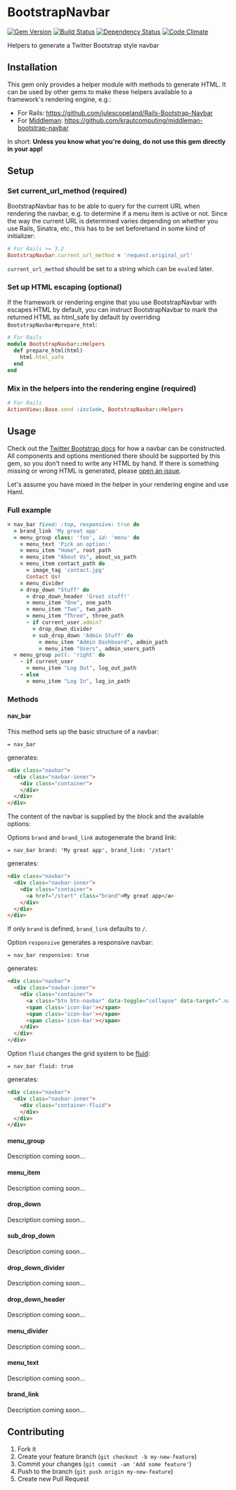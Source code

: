 # BootstrapNavbar

[![Gem Version](https://badge.fury.io/rb/bootstrap_navbar.png)](http://badge.fury.io/rb/bootstrap_navbar)
[![Build Status](https://secure.travis-ci.org/krautcomputing/bootstrap_navbar.png)](http://travis-ci.org/krautcomputing/bootstrap_navbar)
[![Dependency Status](https://gemnasium.com/krautcomputing/bootstrap_navbar.png)](https://gemnasium.com/krautcomputing/bootstrap_navbar)
[![Code Climate](https://codeclimate.com/github/krautcomputing/bootstrap_navbar.png)](https://codeclimate.com/github/krautcomputing/bootstrap_navbar)

Helpers to generate a Twitter Bootstrap style navbar

## Installation

This gem only provides a helper module with methods to generate HTML. It can be used by other gems to make these helpers available to a framework's rendering engine, e.g.:

* For Rails: https://github.com/julescopeland/Rails-Bootstrap-Navbar
* For [Middleman](http://middlemanapp.com/): https://github.com/krautcomputing/middleman-bootstrap-navbar

In short: __Unless you know what you're doing, do not use this gem directly in your app!__

## Setup

### Set current_url_method (required)

BootstrapNavbar has to be able to query for the current URL when rendering the navbar, e.g. to determine if a menu item is active or not. Since the way the current URL is determined varies depending on whether you use Rails, Sinatra, etc., this has to be set beforehand in some kind of initializer:

```ruby
# For Rails >= 3.2
BootstrapNavbar.current_url_method = 'request.original_url'
```

`current_url_method` should be set to a string which can be `eval`ed later.

### Set up HTML escaping (optional)

If the framework or rendering engine that you use BootstrapNavbar with escapes HTML by default, you can instruct BootstrapNavbar to mark the returned HTML as html_safe by default by overriding `BootstrapNavbar#prepare_html`:

```ruby
# For Rails
module BootstrapNavbar::Helpers
  def prepare_html(html)
    html.html_safe
  end
end
```

### Mix in the helpers into the rendering engine (required)

```ruby
# For Rails
ActionView::Base.send :include, BootstrapNavbar::Helpers
```

## Usage

Check out the [Twitter Bootstrap docs](http://twitter.github.io/bootstrap/components.html#navbar) for how a navbar can be constructed. All components and options mentioned there should be supported by this gem, so you don't need to write any HTML by hand. If there is something missing or wrong HTML is generated, please [open an issue](https://github.com/krautcomputing/bootstrap_navbar/issues).

Let's assume you have mixed in the helper in your rendering engine and use Haml.

### Full example

```ruby
= nav_bar fixed: :top, responsive: true do
  = brand_link 'My great app'
  = menu_group class: 'foo', id: 'menu' do
    = menu_text 'Pick an option:'
    = menu_item "Home", root_path
    = menu_item "About Us", about_us_path
    = menu_item contact_path do
      = image_tag 'contact.jpg'
      Contact Us!
    = menu_divider
    = drop_down "Stuff" do
      = drop_down_header 'Great stuff!'
      = menu_item "One", one_path
      = menu_item "Two", two_path
      = menu_item "Three", three_path
      - if current_user.admin?
        = drop_down_divider
        = sub_drop_down 'Admin Stuff' do
          = menu_item "Admin Dashboard", admin_path
          = menu_item "Users", admin_users_path
  = menu_group pull: 'right' do
    - if current_user
      = menu_item "Log Out", log_out_path
    - else
      = menu_item "Log In", log_in_path
```

### Methods

#### nav_bar

This method sets up the basic structure of a navbar:

```haml
= nav_bar
```

generates:

```html
<div class="navbar">
  <div class="navbar-inner">
    <div class="container">
    </div>
  </div>
</div>
```

The content of the navbar is supplied by the block and the available options:

Options `brand` and `brand_link` autogenerate the brand link:

```haml
= nav_bar brand: 'My great app', brand_link: '/start'
```

generates:

```html
<div class="navbar">
  <div class="navbar-inner">
    <div class="container">
      <a href="/start" class="brand">My great app</a>
    </div>
  </div>
</div>
```

If only `brand` is defined, `brand_link` defaults to `/`.

Option `responsive` generates a responsive navbar:

```haml
= nav_bar responsive: true
```

generates:

```html
<div class="navbar">
  <div class="navbar-inner">
    <div class="container">
      <a class="btn btn-navbar" data-toggle="collapse" data-target=".nav-collapse">
      <span class='icon-bar'></span>
      <span class='icon-bar'></span>
      <span class='icon-bar'></span>
    </div>
  </div>
</div>
```

Option `fluid` changes the grid system to be [fluid](http://twitter.github.io/bootstrap/scaffolding.html#fluidGridSystem):

```haml
= nav_bar fluid: true
```

generates:

```html
<div class="navbar">
  <div class="navbar-inner">
    <div class="container-fluid">
    </div>
  </div>
</div>
```

#### menu_group

Description coming soon...

#### menu_item

Description coming soon...

#### drop_down

Description coming soon...

#### sub_drop_down

Description coming soon...

#### drop_down_divider

Description coming soon...

#### drop_down_header

Description coming soon...

#### menu_divider

Description coming soon...

#### menu_text

Description coming soon...

#### brand_link

Description coming soon...

## Contributing

1. Fork it
2. Create your feature branch (`git checkout -b my-new-feature`)
3. Commit your changes (`git commit -am 'Add some feature'`)
4. Push to the branch (`git push origin my-new-feature`)
5. Create new Pull Request
